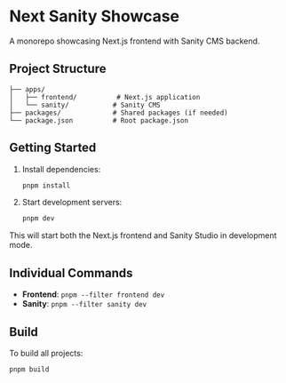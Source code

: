 # Next Sanity Showcase

A monorepo showcasing Next.js frontend with Sanity CMS backend.

## Project Structure

```
├── apps/
│   ├── frontend/          # Next.js application
│   └── sanity/           # Sanity CMS
├── packages/             # Shared packages (if needed)
└── package.json          # Root package.json
```

## Getting Started

1. Install dependencies:

   ```bash
   pnpm install
   ```

2. Start development servers:
   ```bash
   pnpm dev
   ```

This will start both the Next.js frontend and Sanity Studio in development mode.

## Individual Commands

- **Frontend**: `pnpm --filter frontend dev`
- **Sanity**: `pnpm --filter sanity dev`

## Build

To build all projects:

```bash
pnpm build
```

